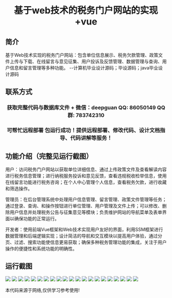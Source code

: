 <p><h1 align="center">基于web技术的税务门户网站的实现+vue</h1></p>

## 简介
基于Web技术实现的税务门户网站：包含单位信息展示、税务欠款管理、政策文件上传与下载、在线留言与意见征集、用户投诉及反馈管理、数据管理与查询、用户信息和留言管理等多种功能。    --计算机毕业设计源码；毕设源码；java毕业设计源码


## 联系方式
<p><h3 align="center">获取完整代码与数据库文件 + 微信：deepguan QQ: 86050149 QQ群: 783742310</h3></p>
<p><h3 align="center">可帮忙远程部署 包运行成功！提供远程部署、修改代码、设计文档指导、代码讲解等服务！</h3></p>

## 功能介绍（完整见运行截图）
用户：访问税务门户网站以获取单位详细信息、通过上传政策文件及查看解读内容进行税务信息管理；进行纳税服务投诉和意见反馈，查看违规税收检举信息，使用在线留言功能进行税务咨询；在个人中心管理个人信息，查看税务欠款，进行收藏和筛选操作。

管理员：在后台管理系统中处理用户信息管理、留言管理、政策文件管理等任务；通过登录、查询、和操作按钮进行单位管理、用户管理及文件上传；可以修改、删除用户信息并处理税务公告与征集意见等模块；负责维护网站的导航菜单及表单界面以确保功能的正常运行。

开发者：使用前端Vue框架和Web技术实现用户友好的界面，利用SSM框架进行数据管理和后端逻辑实现；设计简洁的导航和交互模块以提高用户体验，通过分页、过滤、搜索功能使信息更易获取；确保多种税务管理功能的集成，关注于用户操作的便捷性和系统功能的明确性。


## 运行截图
![](https://bs-1329754181.cos.ap-shanghai.myqcloud.com/ssm/TaxPortalWebTech/img/001.jpg)
![](https://bs-1329754181.cos.ap-shanghai.myqcloud.com/ssm/TaxPortalWebTech/img/002.jpg)
![](https://bs-1329754181.cos.ap-shanghai.myqcloud.com/ssm/TaxPortalWebTech/img/003.jpg)
![](https://bs-1329754181.cos.ap-shanghai.myqcloud.com/ssm/TaxPortalWebTech/img/004.jpg)
![](https://bs-1329754181.cos.ap-shanghai.myqcloud.com/ssm/TaxPortalWebTech/img/005.jpg)
![](https://bs-1329754181.cos.ap-shanghai.myqcloud.com/ssm/TaxPortalWebTech/img/006.jpg)
![](https://bs-1329754181.cos.ap-shanghai.myqcloud.com/ssm/TaxPortalWebTech/img/007.jpg)
![](https://bs-1329754181.cos.ap-shanghai.myqcloud.com/ssm/TaxPortalWebTech/img/008.jpg)
![](https://bs-1329754181.cos.ap-shanghai.myqcloud.com/ssm/TaxPortalWebTech/img/009.jpg)
![](https://bs-1329754181.cos.ap-shanghai.myqcloud.com/ssm/TaxPortalWebTech/img/010.jpg)
![](https://bs-1329754181.cos.ap-shanghai.myqcloud.com/ssm/TaxPortalWebTech/img/011.jpg)
![](https://bs-1329754181.cos.ap-shanghai.myqcloud.com/ssm/TaxPortalWebTech/img/012.jpg)
![](https://bs-1329754181.cos.ap-shanghai.myqcloud.com/ssm/TaxPortalWebTech/img/013.jpg)
![](https://bs-1329754181.cos.ap-shanghai.myqcloud.com/ssm/TaxPortalWebTech/img/014.jpg)
![](https://bs-1329754181.cos.ap-shanghai.myqcloud.com/ssm/TaxPortalWebTech/img/015.jpg)
![](https://bs-1329754181.cos.ap-shanghai.myqcloud.com/ssm/TaxPortalWebTech/img/016.jpg)
![](https://bs-1329754181.cos.ap-shanghai.myqcloud.com/ssm/TaxPortalWebTech/img/017.jpg)
![](https://bs-1329754181.cos.ap-shanghai.myqcloud.com/ssm/TaxPortalWebTech/img/018.jpg)
![](https://bs-1329754181.cos.ap-shanghai.myqcloud.com/ssm/TaxPortalWebTech/img/019.jpg)
![](https://bs-1329754181.cos.ap-shanghai.myqcloud.com/ssm/TaxPortalWebTech/img/020.jpg)
![](https://bs-1329754181.cos.ap-shanghai.myqcloud.com/ssm/TaxPortalWebTech/img/021.jpg)

<p>本代码来源于网络,仅供学习参考使用!</p>
